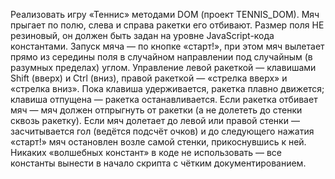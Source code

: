 Реализовать игру «Теннис» методами DOM (проект TENNIS_DOM).
Мяч прыгает по полю, слева и справа ракетки его отбивают.
Размер поля НЕ резиновый, он должен быть задан на уровне JavaScript-кода константами.
Запуск мяча — по кнопке «старт!», при этом мяч вылетает прямо из середины поля в случайном направлении под случайным (в разумных пределах) углом.
Управление левой ракеткой — клавишами Shift (вверх) и Ctrl (вниз),
правой ракеткой — «стрелка вверх» и «стрелка вниз». Пока клавиша удерживается, ракетка плавно движется; клавиша отпущена — ракетка останавливается.
Если ракетка отбивает мяч — мяч должен отпрыгнуть от ракетки (а не долететь до стенки сквозь ракетку).
Если мяч долетает до левой или правой стенки — засчитывается гол (ведётся подсчёт очков) и до следующего нажатия «старт!» мяч остановлен возле самой стенки, прикоснувшись к ней.
Никаких «волшебных констант» в коде не использовать — все константы вынести в начало скрипта с чётким документированием.